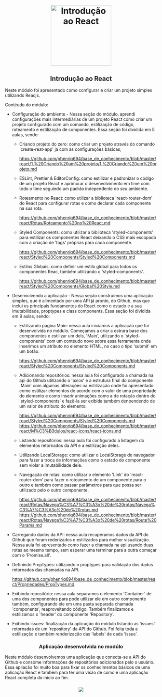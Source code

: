 <h1 align="center">
  <img 
    alt="Introdução ao React" src="https://user-images.githubusercontent.com/54601930/73386759-30e0c100-42ae-11ea-8587-fc4a40e63e6a.png" 
    width="200px"
  />
</h1>
<h2 align="center">
  Introdução ao React
</h2>

Neste módulo foi apresentado como configurar e criar um projeto simples utilizando Reacjs. 

Contéudo do módulo:

- Configuração do ambiente - Nessa seção do módulo, aprendi configurações mais intermediárias de um projeto React como criar um projeto configurado com um comando, estilização de código, roteamento e estilização de componentes. Essa seção foi dividida em 5 aulas, sendo:

  - Criando projeto do zero: como criar um projeto através do comando 'create-reat-app' já com as configurações básicas;

    https://github.com/phenriq694/base_de_conhecimento/blob/master/react/1.%20Criando%20um%20projeto/1.%20Criando%20um%20projeto.md

  - ESLint, Prettier & EditorConfig: como estilizar e padronizar o código de um projeto React e aprimorar o desenvolvimento em time com todo o time seguindo um padrão independente do seu ambiente. 

  - Roteamento no React: como utilizar a biblioteca 'react-router-dom' do React para configurar rotas e como declarar cada componente na sua rota. 

    https://github.com/phenriq694/base_de_conhecimento/blob/master/react/Rotas/Roteamento%20no%20React.md

  - Styled Components: como utilizar a biblioteca 'styled-components' para estilizar os componentes React deixando o CSS mais escopado com a criação de 'tags' próprias para cada componente. 

    https://github.com/phenriq694/base_de_conhecimento/blob/master/react/Styled%20Components/Styled%20Components.md

  - Estilos Globais: como definir um estilo global para todos os componentes Reac, também utilizando o 'styled-components'.

    https://github.com/phenriq694/base_de_conhecimento/blob/master/react/Styled%20Components/Global%20Style.md

- Desenvolvendo a aplicação - Nessa seção construimos uma aplicação simples, que é alimentado por uma API já pronto, do Github, mas que inclui os principais fundamentos do React como o estado e a sua imutabilidade, proptypes e class components. Essa seção foi dividida em 9 aulas, sendo: 

  - Estilizando página Main: nessa aula iniciamos a aplicação que foi desenvolvida no módulo. Começamos a criar a estrura base dos componentes e estilizar um dels, 'Main', utilizando o 'styled-components' com um contéudo novo sobre essa ferramenta onde inserimos um atributo no elemento HTML, no caso o tipo 'submit' em um botão. 

    https://github.com/phenriq694/base_de_conhecimento/blob/master/react/Styled%20Components/Styled%20Components.md

  - Adicionando repositórios: nessa aula foi configurado a chamada na api do Github utilizando o 'axios' e a estrutura final do componente 'Main' com algumas alterações na estilização onde foi apresentado como estilizar elementos de acordo com o valor de uma propriedade do elemento e como inserir animações como a de rotação dentro do 'styled-components' e fazê-la ser exibida também denpendendo de um valor de atributo do elemento. 

    https://github.com/phenriq694/base_de_conhecimento/blob/master/react/Styled%20Components/Styled%20Components.md
    https://github.com/phenriq694/base_de_conhecimento/blob/master/react/M%C3%B3dulos/react-icons/react-icons.md

  - Listando repositórios: nessa aula foi configurado a listagem do elementos retornados da API e a estilização deles. 

  - Utilizando LocalStorage: como utilizar o LocalStorage do navegador para fazer a troca de informações como o estado do componente sem violar a imutabilidade dele. 

  - Navegação de rotas: como utilizar o elemento 'Link' do 'react-router-dom' para fazer o roteamento de um componente para o outro e também como passar parâmetros para que possa ser utilizado pelo o outro componente. 

    https://github.com/phenriq694/base_de_conhecimento/blob/master/react/Rotas/Navega%C3%A7%C3%A3o%20de%20rotas/Navega%C3%A7%C3%A3o%20de%20rotas.md
    https://github.com/phenriq694/base_de_conhecimento/blob/master/react/Rotas/Navega%C3%A7%C3%A3o%20de%20rotas/Route%20Params.md

- Carregando dados da API: nessa aula recuperamos dados da API do Github que foram rederizados e estilizados para melhor visualização. Nessa aula foi apresentado como fazer a chamada na api usando duas rotas ao mesmo tempo, sem esperar uma terminar para a outra começar com o 'Promise.all'.

- Definindo PropTypes: utilizando o proptypes para validação dos dados retornados das chamadas na API. 

  https://github.com/phenriq694/base_de_conhecimento/blob/master/react/Propriedades/PropTypes.md

- Exibindo repositório: nessa aula separamos o elemento 'Container' de uma dos componentes para pode utilizar ele em outro componente também, configurando ele em uma pasta separada chamada 'components', reaproveitando código. Também finalizamos e estilizamos o 'header' do componente 'Repository'.

- Exibindo issues: finalização da aplicação do módulo listando as 'issues' retornadas de um 'repository' da API do Github. Foi feita toda a estilização e também renderização das 'labels' de cada 'issue'. 


<h3 align="center"> Aplicação desenvolvida no modúlo </h3>
Neste módulo desenvolvemos uma aplicação que conecta-se a API do Github e consome informações de repositórios adicionados pelo o usuário. 
Essa apliacão foi muito boa para fixar os conhecimentos básicos de uma aplicação React e também para ter uma visão de como é uma aplicação React completa do ínicio ao fim. 

<h3 align="center">
  <img src="https://user-images.githubusercontent.com/54601930/78100202-80309400-73ba-11ea-94b1-d139f7708503.gif" />
</h3>

